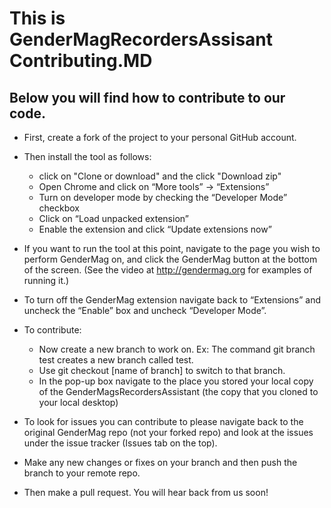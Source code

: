 # This is GenderMagRecordersAssisant Contributing.MD
## Below you will find how to contribute to our code.

* First, create a fork of the project to your personal GitHub account.
* Then install the tool as follows:
  * click on "Clone or download" and the click "Download zip"
  * Open Chrome and click on “More tools” -> “Extensions”
  * Turn on developer mode by checking the “Developer Mode” checkbox
  * Click on “Load unpacked extension”
  * Enable the extension and click “Update extensions now”
* If you want to run the tool at this point, navigate to the page you wish to perform GenderMag on,  and click the GenderMag button at the bottom of the screen. (See the video at http://gendermag.org for examples of running it.)
*	To turn off the GenderMag extension navigate back to “Extensions” and uncheck the “Enable” box and uncheck “Developer Mode”.

* To contribute:
  *	Now create a new branch to work on. Ex: The command git branch test creates a new branch called test.
  *	Use git checkout [name of branch] to switch to that branch.
  * In the pop-up box navigate to the place you stored your local copy of the GenderMagsRecordersAssistant (the copy that you cloned to your local desktop)
*	To look for issues you can contribute to please navigate back to the original GenderMag repo (not your forked repo) and look at the issues under the issue tracker (Issues tab on the top).
*	Make any new changes or fixes on your branch and then push the branch to your remote repo.
*	Then make a pull request. You will hear back from us soon!
